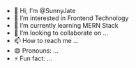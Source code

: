 - 👋 Hi, I’m @SunnyJate
- 👀 I’m interested in Frontend Technology 
- 🌱 I’m currently learning MERN Stack
- 💞️ I’m looking to collaborate on ...
- 📫 How to reach me ...
- 😄 Pronouns: ...
- ⚡ Fun fact: ...

<!---
SunnyJate/SunnyJate is a ✨ special ✨ repository because its `README.md` (this file) appears on your GitHub profile.
You can click the Preview link to take a look at your changes.
--->
